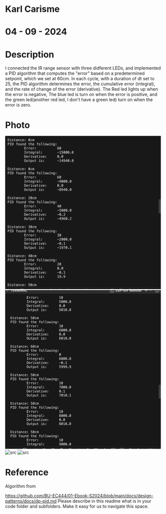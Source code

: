 # Karl Carisme 
# 04 - 09 - 2024



# Description 
I connected the IR range sensor with three didferent LEDs, and implemented a PID algorithm that computes the "error" based on a predetermined setpoint, which we set at 60cm. In each cycle, with a duration of dt set to 25, the PID algorithm determines the error, the cumulative error (integral), and the rate of change of the error (derivative). The Red led lights up when the error is negative, The blue led is turn on when the error is positive, and the green led(another red led, I don't have a green led) turn on when the error is zero.


# Photo
![src](pid1.png)
![src](pid2.png)
![src](pid3.png)
![src](pid4.png)


# Reference 
Algorithm from 

https://github.com/BU-EC444/01-Ebook-S2024/blob/main/docs/design-patterns/docs/dp-pid.md
Please describe in this readme what is in your code folder and
subfolders. Make it easy for us to navigate this space.
